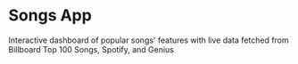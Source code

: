 # Songs App
Interactive dashboard of popular songs' features with live data fetched from Billboard Top 100 Songs, Spotify, and Genius
